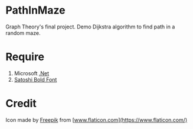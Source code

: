 # PathInMaze
Graph Theory's final project.
Demo Dijkstra algorithm to find path in a random maze.

# Require
1. Microsoft [.Net](https://dotnet.microsoft.com/en-us/download)
2. [Satoshi Bold Font](https://befonts.com/satoshi-font-family.html)

# Credit
Icon made by [Freepik](https://www.flaticon.com/authors/freepik) from [www.flaticon.com](https://www.flaticon.com/)

